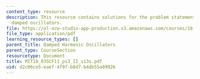 ```yaml
---
content_type: resource
description: This resource contains solutions for the problem statements related to
  damped oscillators.
file: https://ol-ocw-studio-app-production.s3.amazonaws.com/courses/18-03sc-differential-equations-fall-2011/d2c06ce5eaef4f97b8d7b4db55a89926_MIT18_03SCF11_ps3_II_s13s.pdf
file_type: application/pdf
learning_resource_types: []
parent_title: Damped Harmonic Oscillators
parent_type: CourseSection
resourcetype: Document
title: MIT18_03SCF11_ps3_II_s13s.pdf
uid: d2c06ce5-eaef-4f97-b8d7-b4db55a89926
---
```

